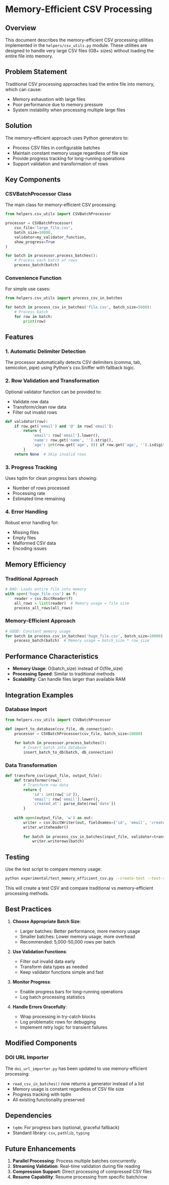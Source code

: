 # Memory-Efficient CSV Processing

## Overview

This document describes the memory-efficient CSV processing utilities implemented in the `helpers/csv_utils.py` module. These utilities are designed to handle very large CSV files (GB+ sizes) without loading the entire file into memory.

## Problem Statement

Traditional CSV processing approaches load the entire file into memory, which can cause:
- Memory exhaustion with large files
- Poor performance due to memory pressure
- System instability when processing multiple large files

## Solution

The memory-efficient approach uses Python generators to:
- Process CSV files in configurable batches
- Maintain constant memory usage regardless of file size
- Provide progress tracking for long-running operations
- Support validation and transformation of rows

## Key Components

### CSVBatchProcessor Class

The main class for memory-efficient CSV processing:

```python
from helpers.csv_utils import CSVBatchProcessor

processor = CSVBatchProcessor(
    csv_file='large_file.csv',
    batch_size=10000,
    validator=my_validator_function,
    show_progress=True
)

for batch in processor.process_batches():
    # Process each batch of rows
    process_batch(batch)
```

### Convenience Function

For simple use cases:

```python
from helpers.csv_utils import process_csv_in_batches

for batch in process_csv_in_batches('file.csv', batch_size=5000):
    # Process batch
    for row in batch:
        print(row)
```

## Features

### 1. Automatic Delimiter Detection

The processor automatically detects CSV delimiters (comma, tab, semicolon, pipe) using Python's csv.Sniffer with fallback logic.

### 2. Row Validation and Transformation

Optional validator function can be provided to:
- Validate row data
- Transform/clean row data
- Filter out invalid rows

```python
def validator(row):
    if row.get('email') and '@' in row['email']:
        return {
            'email': row['email'].lower(),
            'name': row.get('name', '').strip(),
            'age': int(row.get('age', 0)) if row.get('age', '').isdigit() else None
        }
    return None  # Skip invalid rows
```

### 3. Progress Tracking

Uses tqdm for clean progress bars showing:
- Number of rows processed
- Processing rate
- Estimated time remaining

### 4. Error Handling

Robust error handling for:
- Missing files
- Empty files
- Malformed CSV data
- Encoding issues

## Memory Efficiency

### Traditional Approach
```python
# BAD: Loads entire file into memory
with open('huge_file.csv') as f:
    reader = csv.DictReader(f)
    all_rows = list(reader)  # Memory usage = file size
    process_all_rows(all_rows)
```

### Memory-Efficient Approach
```python
# GOOD: Constant memory usage
for batch in process_csv_in_batches('huge_file.csv', batch_size=10000):
    process_batch(batch)  # Memory usage = batch_size * row_size
```

## Performance Characteristics

- **Memory Usage**: O(batch_size) instead of O(file_size)
- **Processing Speed**: Similar to traditional methods
- **Scalability**: Can handle files larger than available RAM

## Integration Examples

### Database Import

```python
from helpers.csv_utils import CSVBatchProcessor

def import_to_database(csv_file, db_connection):
    processor = CSVBatchProcessor(csv_file, batch_size=10000)
    
    for batch in processor.process_batches():
        # Insert batch into database
        insert_batch_to_db(batch, db_connection)
```

### Data Transformation

```python
def transform_csv(input_file, output_file):
    def transformer(row):
        # Transform row data
        return {
            'id': int(row['id']),
            'email': row['email'].lower(),
            'created_at': parse_date(row['date'])
        }
    
    with open(output_file, 'w') as out:
        writer = csv.DictWriter(out, fieldnames=['id', 'email', 'created_at'])
        writer.writeheader()
        
        for batch in process_csv_in_batches(input_file, validator=transformer):
            writer.writerows(batch)
```

## Testing

Use the test script to compare memory usage:

```bash
python experimental/test_memory_efficient_csv.py --create-test --test-rows 100000 --compare-methods
```

This will create a test CSV and compare traditional vs memory-efficient processing methods.

## Best Practices

1. **Choose Appropriate Batch Size**:
   - Larger batches: Better performance, more memory usage
   - Smaller batches: Lower memory usage, more overhead
   - Recommended: 5,000-50,000 rows per batch

2. **Use Validation Functions**:
   - Filter out invalid data early
   - Transform data types as needed
   - Keep validator functions simple and fast

3. **Monitor Progress**:
   - Enable progress bars for long-running operations
   - Log batch processing statistics

4. **Handle Errors Gracefully**:
   - Wrap processing in try-catch blocks
   - Log problematic rows for debugging
   - Implement retry logic for transient failures

## Modified Components

### DOI URL Importer

The `doi_url_importer.py` has been updated to use memory-efficient processing:

- `read_csv_in_batches()` now returns a generator instead of a list
- Memory usage is constant regardless of CSV file size
- Progress tracking with tqdm
- All existing functionality preserved

## Dependencies

- `tqdm`: For progress bars (optional, graceful fallback)
- Standard library: `csv`, `pathlib`, `typing`

## Future Enhancements

1. **Parallel Processing**: Process multiple batches concurrently
2. **Streaming Validation**: Real-time validation during file reading
3. **Compression Support**: Direct processing of compressed CSV files
4. **Resume Capability**: Resume processing from specific batch/row
